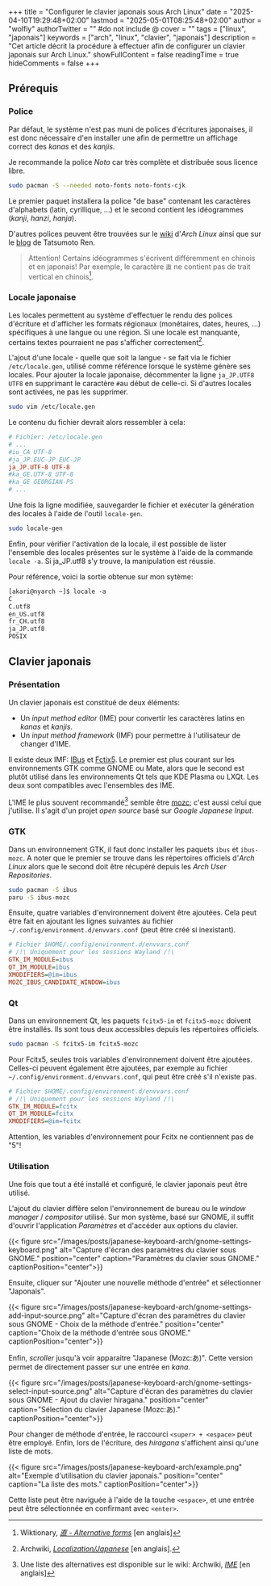 +++
title = "Configurer le clavier japonais sous Arch Linux"
date = "2025-04-10T19:29:48+02:00"
lastmod = "2025-05-01T08:25:48+02:00"
author = "wolfiy"
authorTwitter = "" #do not include @
cover = ""
tags = ["linux", "japonais"]
keywords = ["arch", "linux", "clavier", "japonais"]
description = "Cet article décrit la procédure à effectuer afin de configurer un clavier japonais sur Arch Linux."
showFullContent = false
readingTime = true
hideComments = false
+++

## Prérequis

### Police

Par défaut, le système n'est pas muni de polices d'écritures japonaises, il est donc nécessaire d'en installer une afin de permettre un affichage correct des *kanas* et des *kanjis*.

Je recommande la police *Noto* car très complète et distribuée sous licence libre.

```bash
sudo pacman -S --needed noto-fonts noto-fonts-cjk
```

Le premier paquet installera la police "de base" contenant les caractères d'alphabets (latin, cyrillique, ...) et le second contient les idéogrammes (*kanji*, *hanzi*, *hanja*).

D'autres polices peuvent être trouvées sur le [wiki](https://wiki.archlinux.org/title/Localization/Japanese) d'*Arch Linux* ainsi que sur le [blog](https://tatsumoto-ren.github.io/blog/resources.html#fonts) de Tatsumoto Ren.

> Attention! Certains idéogrammes s'écrivent différemment en chinois et en japonais! Par exemple, le caractère `直` ne contient pas de trait vertical en chinois[^1].

[^1]: Wiktionary, *[直 - Alternative forms](https://en.wiktionary.org/wiki/%E7%9B%B4#Alternative_forms)* [en anglais]

### Locale japonaise

Les locales permettent au système d'effectuer le rendu des polices d'écriture et d'afficher les formats régionaux (monétaires, dates, heures, ...) spécifiques à une langue ou une région. Si une locale est manquante, certains textes pourraient ne pas s'afficher correctement[^2].

[^2]: Archwiki, *[Localization/Japanese](https://wiki.archlinux.org/title/Localization/Japanese)* [en anglais].

L'ajout d'une locale - quelle que soit la langue - se fait via le fichier `/etc/locale.gen`, utilisé comme référence lorsque le système génère ses locales. Pour ajouter la locale japonaise, décommenter la ligne `ja_JP.UTF8 UTF8` en supprimant le caractère `#`au début de celle-ci. Si d'autres locales sont activées, ne pas les supprimer.

```bash
sudo vim /etc/locale.gen
```

Le contenu du fichier devrait alors ressembler à cela:

```cfg
# Fichier: /etc/locale.gen
# ...
#iu_CA UTF-8  
#ja_JP.EUC-JP EUC-JP  
ja_JP.UTF-8 UTF-8  
#ka_GE.UTF-8 UTF-8  
#ka_GE GEORGIAN-PS
# ...
```

Une fois la ligne modifiée, sauvegarder le fichier et exécuter la génération des locales à l'aide de l'outil `locale-gen`.

```bash
sudo locale-gen
```

Enfin, pour vérifier l'activation de la locale, il est possible de lister l'ensemble des locales présentes sur le système à l'aide de la commande `locale -a`. Si ja_JP.utf8 s'y trouve, la manipulation est réussie.

Pour référence, voici la sortie obtenue sur mon sytème:

```txt
[akari@nyarch ~]$ locale -a
C
C.utf8
en_US.utf8
fr_CH.utf8
ja_JP.utf8
POSIX
```

## Clavier japonais

### Présentation

Un clavier japonais est constitué de deux éléments:

- Un *input method editor* (IME) pour convertir les caractères latins en *kanas* et *kanjis*.
- Un *input method framework* (IMF) pour permettre à l'utilisateur de changer d'IME.

Il existe deux IMF: [IBus](https://wiki.archlinux.org/title/IBus) et [Fctix5](https://wiki.archlinux.org/title/Fcitx5). Le premier est plus courant sur les environnements GTK comme GNOME ou Mate, alors que le second est plutôt utilisé dans les environnements Qt tels que KDE Plasma ou LXQt. Les deux sont compatibles avec l'ensembles des IME.

L'IME le plus souvent recommandé[^3] semble être [mozc](https://github.com/google/mozc); c'est aussi celui que j'utilise. Il s'agit d'un projet *open source* basé sur *Google Japanese Input*.

[^3]: Une liste des alternatives est disponible sur le wiki: Archwiki, *[IME](https://wiki.archlinux.org/title/Localization/Japanese#Input_Method_Editor_%28IME%29)* [en anglais]

### GTK

Dans un environnement GTK, il faut donc installer les paquets `ibus` et `ibus-mozc`. A noter que le premier se trouve dans les répertoires officiels d'*Arch Linux* alors que le second doit être récupéré depuis les *Arch User Repositories*.

```bash
sudo pacman -S ibus
paru -S ibus-mozc
```

Ensuite, quatre variables d'environnement doivent être ajoutées. Cela peut être fait en ajoutant les lignes suivantes au fichier `~/.config/environment.d/envvars.conf` (peut être créé si inexistant).

```cfg
# Fichier $HOME/.config/environment.d/envvars.conf
# /!\ Uniquement pour les sessions Wayland /!\
GTK_IM_MODULE=ibus
QT_IM_MODULE=ibus
XMODIFIERS=@im=ibus
MOZC_IBUS_CANDIDATE_WINDOW=ibus
```

### Qt

Dans un environnement Qt, les paquets `fcitx5-im` et `fcitx5-mozc` doivent être installés. Ils sont tous deux accessibles depuis les répertoires officiels.

```bash
sudo pacman -S fcitx5-im fcitx5-mozc
```

Pour Fcitx5, seules trois variables d'environnement doivent être ajoutées. Celles-ci peuvent également être ajoutées, par exemple au fichier `~/.config/environment.d/envvars.conf`, qui peut être créé s'il n'existe pas.

```cfg
# Fichier $HOME/.config/environment.d/envvars.conf
# /!\ Uniquement pour les sessions Wayland /!\
GTK_IM_MODULE=fcitx
QT_IM_MODULE=fcitx
XMODIFIERS=@im=fcitx
```

Attention, les variables d'environnement pour Fcitx ne contiennent pas de "5"!

### Utilisation

Une fois que tout a été installé et configuré, le clavier japonais peut être utilisé.

L'ajout du clavier diffère selon l'environnement de bureau ou le *window manager* / *compositor* utilisé. Sur mon système, basé sur GNOME, il suffit d'ouvrir l'application *Paramètres* et d'accéder aux options du clavier.

{{< figure src="/images/posts/japanese-keyboard-arch/gnome-settings-keyboard.png" alt="Capture d'écran des paramètres du clavier sous GNOME." position="center" caption="Paramètres du clavier sous GNOME." captionPosition="center">}}

Ensuite, cliquer sur "Ajouter une nouvelle méthode d'entrée" et sélectionner "Japonais".

{{< figure src="/images/posts/japanese-keyboard-arch/gnome-settings-add-input-source.png" alt="Capture d'écran des paramètres du clavier sous GNOME - Choix de la méthode d'entrée." position="center" caption="Choix de la méthode d'entrée sous GNOME." captionPosition="center">}}

Enfin, *scroller* jusqu'à voir apparaitre "Japanese (Mozc:あ)". Cette version permet de directement passer sur une entrée en *kana*.

{{< figure src="/images/posts/japanese-keyboard-arch/gnome-settings-select-input-source.png" alt="Capture d'écran des paramètres du clavier sous GNOME - Ajout du clavier hiragana." position="center" caption="Sélection du clavier Japanese (Mozc:あ)." captionPosition="center">}}

Pour changer de méthode d'entrée, le raccourci `<super> + <espace>` peut être employé. Enfin, lors de l'écriture, des *hiragana* s'affichent ainsi qu'une liste de mots. 

{{< figure src="/images/posts/japanese-keyboard-arch/example.png" alt="Exemple d'utilisation du clavier japonais." position="center" caption="La liste des mots." captionPosition="center">}}

Cette liste peut être naviguée à l'aide de la touche `<espace>`, et une entrée peut être sélectionnée en confirmant avec `<enter>`.